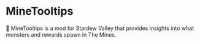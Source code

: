 # MineTooltips
📜 MineTooltips is a mod for Stardew Valley that provides insights into what monsters and rewards spawn in The Mines.
